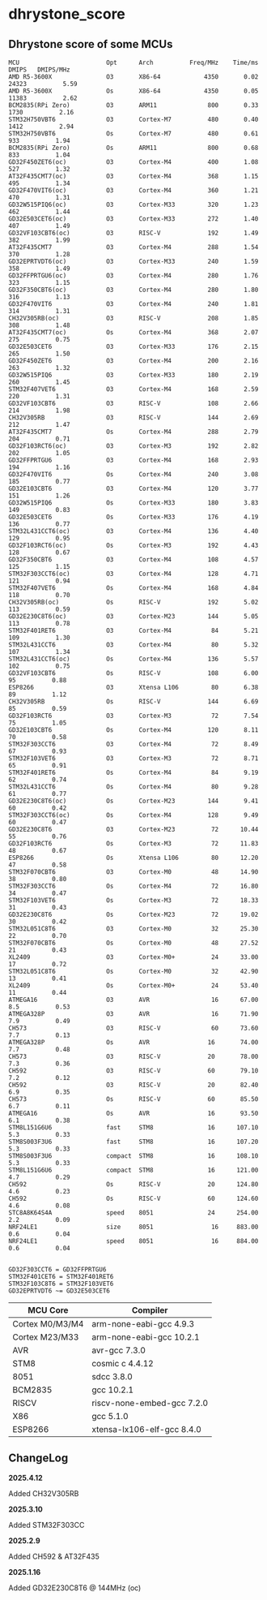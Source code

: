 # dhrystone_score

## Dhrystone score of some MCUs

    MCU                        Opt      Arch          Freq/MHz    Time/ms    DMIPS   DMIPS/MHz
    AMD R5-3600X               O3       X86-64            4350       0.02  24323          5.59
    AMD R5-3600X               Os       X86-64            4350       0.05  11383          2.62
    BCM2835(RPi Zero)          O3       ARM11              800       0.33   1730          2.16
    STM32H750VBT6              O3       Cortex-M7          480       0.40   1412          2.94
    STM32H750VBT6              Os       Cortex-M7          480       0.61    933          1.94
    BCM2835(RPi Zero)          Os       ARM11              800       0.68    833          1.04
    GD32F450ZET6(oc)           O3       Cortex-M4          400       1.08    527          1.32
    AT32F435CMT7(oc)           O3       Cortex-M4          368       1.15    495          1.34
    GD32F470VIT6(oc)           O3       Cortex-M4          360       1.21    470          1.31
    GD32W515PIQ6(oc)           O3       Cortex-M33         320       1.23    462          1.44
    GD32E503CET6(oc)           O3       Cortex-M33         272       1.40    407          1.49
    GD32VF103CBT6(oc)          O3       RISC-V             192       1.49    382          1.99
    AT32F435CMT7               O3       Cortex-M4          288       1.54    370          1.28
    GD32EPRTVDT6(oc)           O3       Cortex-M33         240       1.59    358          1.49
    GD32FFPRTGU6(oc)           O3       Cortex-M4          280       1.76    323          1.15
    GD32F350CBT6(oc)           O3       Cortex-M4          280       1.80    316          1.13
    GD32F470VIT6               O3       Cortex-M4          240       1.81    314          1.31
    CH32V305RB(oc)             O3       RISC-V             208       1.85    308          1.48
    AT32F435CMT7(oc)           Os       Cortex-M4          368       2.07    275          0.75
    GD32E503CET6               O3       Cortex-M33         176       2.15    265          1.50
    GD32F450ZET6               O3       Cortex-M4          200       2.16    263          1.32
    GD32W515PIQ6               O3       Cortex-M33         180       2.19    260          1.45
    STM32F407VET6              O3       Cortex-M4          168       2.59    220          1.31
    GD32VF103CBT6              O3       RISC-V             108       2.66    214          1.98
    CH32V305RB                 O3       RISC-V             144       2.69    212          1.47
    AT32F435CMT7               Os       Cortex-M4          288       2.79    204          0.71
    GD32F103RCT6(oc)           O3       Cortex-M3          192       2.82    202          1.05
    GD32FFPRTGU6               O3       Cortex-M4          168       2.93    194          1.16
    GD32F470VIT6               Os       Cortex-M4          240       3.08    185          0.77
    GD32E103CBT6               O3       Cortex-M4          120       3.77    151          1.26
    GD32W515PIQ6               Os       Cortex-M33         180       3.83    149          0.83
    GD32E503CET6               Os       Cortex-M33         176       4.19    136          0.77
    STM32L431CCT6(oc)          O3       Cortex-M4          136       4.40    129          0.95
    GD32F103RCT6(oc)           Os       Cortex-M3          192       4.43    128          0.67
    GD32F350CBT6               O3       Cortex-M4          108       4.57    125          1.15
    STM32F303CCT6(oc)          O3       Cortex-M4          128       4.71    121          0.94
    STM32F407VET6              Os       Cortex-M4          168       4.84    118          0.70
    CH32V305RB(oc)             Os       RISC-V             192       5.02    113          0.59
    GD32E230C8T6(oc)           O3       Cortex-M23         144       5.05    113          0.78
    STM32F401RET6              O3       Cortex-M4           84       5.21    109          1.30
    STM32L431CCT6              O3       Cortex-M4           80       5.32    107          1.34
    STM32L431CCT6(oc)          Os       Cortex-M4          136       5.57    102          0.75
    GD32VF103CBT6              Os       RISC-V             108       6.00     95          0.88
    ESP8266                    O3       Xtensa L106         80       6.38     89          1.12
    CH32V305RB                 Os       RISC-V             144       6.69     85          0.59
    GD32F103RCT6               O3       Cortex-M3           72       7.54     75          1.05
    GD32E103CBT6               Os       Cortex-M4          120       8.11     70          0.58
    STM32F303CCT6              O3       Cortex-M4           72       8.49     67          0.93
    STM32F103VET6              O3       Cortex-M3           72       8.71     65          0.91
    STM32F401RET6              Os       Cortex-M4           84       9.19     62          0.74
    STM32L431CCT6              Os       Cortex-M4           80       9.28     61          0.77
    GD32E230C8T6(oc)           Os       Cortex-M23         144       9.41     60          0.42
    STM32F303CCT6(oc)          Os       Cortex-M4          128       9.49     60          0.47
    GD32E230C8T6               O3       Cortex-M23          72      10.44     55          0.76
    GD32F103RCT6               Os       Cortex-M3           72      11.83     48          0.67
    ESP8266                    Os       Xtensa L106         80      12.20     47          0.58
    STM32F070CBT6              O3       Cortex-M0           48      14.90     38          0.80
    STM32F303CCT6              Os       Cortex-M4           72      16.80     34          0.47
    STM32F103VET6              Os       Cortex-M3           72      18.33     31          0.43
    GD32E230C8T6               Os       Cortex-M23          72      19.02     30          0.42
    STM32L051C8T6              O3       Cortex-M0           32      25.30     22          0.70
    STM32F070CBT6              Os       Cortex-M0           48      27.52     21          0.43
    XL2409                     O3       Cortex-M0+          24      33.00     17          0.72
    STM32L051C8T6              Os       Cortex-M0           32      42.90     13          0.41
    XL2409                     Os       Cortex-M0+          24      53.40     11          0.44
    ATMEGA16                   O3       AVR                 16      67.00    8.5          0.53
    ATMEGA328P                 O3       AVR                 16      71.90    7.9          0.49
    CH573                      O3       RISC-V              60      73.60    7.7          0.13
    ATMEGA328P                 Os       AVR                16       74.00    7.7          0.48
    CH573                      O3       RISC-V             20       78.00    7.3          0.36
    CH592                      O3       RISC-V             60       79.10    7.2          0.12
    CH592                      O3       RISC-V             20       82.40    6.9          0.35
    CH573                      Os       RISC-V             60       85.50    6.7          0.11
    ATMEGA16                   Os       AVR                16       93.50    6.1          0.38
    STM8L151G6U6               fast     STM8               16      107.10    5.3          0.33
    STM8S003F3U6               fast     STM8               16      107.20    5.3          0.33
    STM8S003F3U6               compact  STM8               16      108.10    5.3          0.33
    STM8L151G6U6               compact  STM8               16      121.00    4.7          0.29
    CH592                      Os       RISC-V             20      124.80    4.6          0.23
    CH592                      Os       RISC-V             60      124.60    4.6          0.08
    STC8A8K64S4A               speed    8051               24      254.00    2.2          0.09
    NRF24LE1                   size     8051                16     883.00    0.6          0.04
    NRF24LE1                   speed    8051                16     884.00    0.6          0.04


    GD32F303CCT6 = GD32FFPRTGU6  
    STM32F401CET6 = STM32F401RET6  
    STM32F103C8T6 = STM32F103VET6  
    GD32EPRTVDT6 ~= GD32E503CET6

| MCU Core | Compiler |
|---|---|
|Cortex M0/M3/M4|  arm-none-eabi-gcc 4.9.3  |
|Cortex M23/M33|   arm-none-eabi-gcc 10.2.1  |
|AVR| avr-gcc 7.3.0  |
|STM8| cosmic c 4.4.12  |
|8051| sdcc 3.8.0  |
|BCM2835| gcc 10.2.1  |
|RISCV| riscv-none-embed-gcc 7.2.0  |
|X86| gcc 5.1.0  |
|ESP8266| xtensa-lx106-elf-gcc 8.4.0  |

## ChangeLog

**2025.4.12**

Added CH32V305RB

**2025.3.10**

Added STM32F303CC

**2025.2.9** 

Added CH592 & AT32F435


**2025.1.16** 

Added GD32E230C8T6 @ 144MHz (oc)
